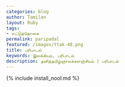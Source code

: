 ```yaml
---    
categories: blog    
author: Tamilan  
layout: Ruby  
tags:  
- எட்டுத்தொகை 
permalink: paripadal
featured: /images/ttak-48.png  
title: பரிபாடல்
keywords: இலக்கியம், பரிபாடல்
description: தனித்தமிழ்ஞாலக்களஞ்சியம் | பரிபாடல்
--- 
```


{% include install_nool.md %}
